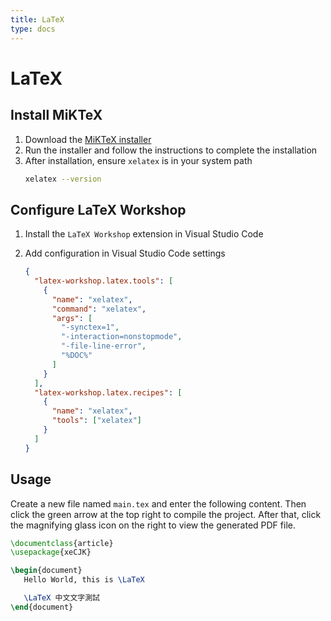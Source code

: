 ```yaml
---
title: LaTeX
type: docs
---
```


# LaTeX

## Install MiKTeX

1. Download the [MiKTeX installer](https://miktex.org/download)
2. Run the installer and follow the instructions to complete the installation
3. After installation, ensure `xelatex` is in your system path
   ```sh
   xelatex --version
   ```

## Configure LaTeX Workshop

1. Install the `LaTeX Workshop` extension in Visual Studio Code
2. Add configuration in Visual Studio Code settings

   ```json
   {
     "latex-workshop.latex.tools": [
       {
         "name": "xelatex",
         "command": "xelatex",
         "args": [
           "-synctex=1",
           "-interaction=nonstopmode",
           "-file-line-error",
           "%DOC%"
         ]
       }
     ],
     "latex-workshop.latex.recipes": [
       {
         "name": "xelatex",
         "tools": ["xelatex"]
       }
     ]
   }
   ```

## Usage

Create a new file named `main.tex` and enter the following content. Then click the green arrow at the top right to compile the project. After that, click the magnifying glass icon on the right to view the generated PDF file.

```tex
\documentclass{article}
\usepackage{xeCJK}

\begin{document}
   Hello World, this is \LaTeX

   \LaTeX 中文文字測試
\end{document}
```
